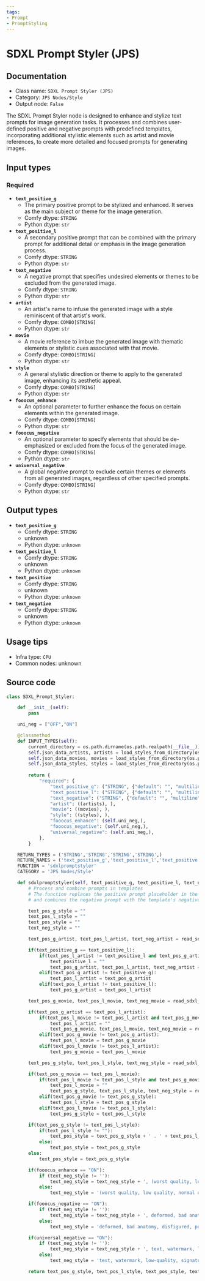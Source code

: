 ```yaml
---
tags:
- Prompt
- PromptStyling
---
```


# SDXL Prompt Styler (JPS)
## Documentation
- Class name: `SDXL Prompt Styler (JPS)`
- Category: `JPS Nodes/Style`
- Output node: `False`

The SDXL Prompt Styler node is designed to enhance and stylize text prompts for image generation tasks. It processes and combines user-defined positive and negative prompts with predefined templates, incorporating additional stylistic elements such as artist and movie references, to create more detailed and focused prompts for generating images.
## Input types
### Required
- **`text_positive_g`**
    - The primary positive prompt to be stylized and enhanced. It serves as the main subject or theme for the image generation.
    - Comfy dtype: `STRING`
    - Python dtype: `str`
- **`text_positive_l`**
    - A secondary positive prompt that can be combined with the primary prompt for additional detail or emphasis in the image generation process.
    - Comfy dtype: `STRING`
    - Python dtype: `str`
- **`text_negative`**
    - A negative prompt that specifies undesired elements or themes to be excluded from the generated image.
    - Comfy dtype: `STRING`
    - Python dtype: `str`
- **`artist`**
    - An artist's name to infuse the generated image with a style reminiscent of that artist's work.
    - Comfy dtype: `COMBO[STRING]`
    - Python dtype: `str`
- **`movie`**
    - A movie reference to imbue the generated image with thematic elements or stylistic cues associated with that movie.
    - Comfy dtype: `COMBO[STRING]`
    - Python dtype: `str`
- **`style`**
    - A general stylistic direction or theme to apply to the generated image, enhancing its aesthetic appeal.
    - Comfy dtype: `COMBO[STRING]`
    - Python dtype: `str`
- **`fooocus_enhance`**
    - An optional parameter to further enhance the focus on certain elements within the generated image.
    - Comfy dtype: `COMBO[STRING]`
    - Python dtype: `str`
- **`fooocus_negative`**
    - An optional parameter to specify elements that should be de-emphasized or excluded from the focus of the generated image.
    - Comfy dtype: `COMBO[STRING]`
    - Python dtype: `str`
- **`universal_negative`**
    - A global negative prompt to exclude certain themes or elements from all generated images, regardless of other specified prompts.
    - Comfy dtype: `COMBO[STRING]`
    - Python dtype: `str`
## Output types
- **`text_positive_g`**
    - Comfy dtype: `STRING`
    - unknown
    - Python dtype: `unknown`
- **`text_positive_l`**
    - Comfy dtype: `STRING`
    - unknown
    - Python dtype: `unknown`
- **`text_positive`**
    - Comfy dtype: `STRING`
    - unknown
    - Python dtype: `unknown`
- **`text_negative`**
    - Comfy dtype: `STRING`
    - unknown
    - Python dtype: `unknown`
## Usage tips
- Infra type: `CPU`
- Common nodes: unknown


## Source code
```python
class SDXL_Prompt_Styler:

    def __init__(self):
        pass

    uni_neg = ["OFF","ON"]

    @classmethod
    def INPUT_TYPES(self):
        current_directory = os.path.dirname(os.path.realpath(__file__))
        self.json_data_artists, artists = load_styles_from_directory(os.path.join(current_directory, 'styles', 'artists'))
        self.json_data_movies, movies = load_styles_from_directory(os.path.join(current_directory, 'styles', 'movies'))
        self.json_data_styles, styles = load_styles_from_directory(os.path.join(current_directory, 'styles', 'main'))
        
        return {
            "required": {
                "text_positive_g": ("STRING", {"default": "", "multiline": True, "dynamicPrompts": True}),
                "text_positive_l": ("STRING", {"default": "", "multiline": True, "dynamicPrompts": True}),
                "text_negative": ("STRING", {"default": "", "multiline": True, "dynamicPrompts": True}),
                "artist": ((artists), ),
                "movie": ((movies), ),
                "style": ((styles), ),
                "fooocus_enhance": (self.uni_neg,),                
                "fooocus_negative": (self.uni_neg,),
                "universal_negative": (self.uni_neg,),
            },
        }

    RETURN_TYPES = ('STRING','STRING','STRING','STRING',)
    RETURN_NAMES = ('text_positive_g','text_positive_l','text_positive','text_negative',)
    FUNCTION = 'sdxlpromptstyler'
    CATEGORY = 'JPS Nodes/Style'

    def sdxlpromptstyler(self, text_positive_g, text_positive_l, text_negative, artist, movie, style, fooocus_enhance, fooocus_negative, universal_negative):
        # Process and combine prompts in templates
        # The function replaces the positive prompt placeholder in the template,
        # and combines the negative prompt with the template's negative prompt, if they exist.

        text_pos_g_style = ""
        text_pos_l_style = ""
        text_pos_style = ""
        text_neg_style = ""

        text_pos_g_artist, text_pos_l_artist, text_neg_artist = read_sdxl_templates_replace_and_combine(self.json_data_artists, artist, text_positive_g, text_positive_l, text_negative)

        if(text_positive_g == text_positive_l):
            if(text_pos_l_artist != text_positive_l and text_pos_g_artist != text_positive_g):
                text_positive_l = ""
                text_pos_g_artist, text_pos_l_artist, text_neg_artist = read_sdxl_templates_replace_and_combine(self.json_data_artist, artist, text_positive_g, text_positive_l, text_negative) 
            elif(text_pos_g_artist != text_positive_g):
                text_pos_l_artist = text_pos_g_artist
            elif(text_pos_l_artist != text_positive_l):
                text_pos_g_artist = text_pos_l_artist

        text_pos_g_movie, text_pos_l_movie, text_neg_movie = read_sdxl_templates_replace_and_combine(self.json_data_movies, movie, text_pos_g_artist, text_pos_l_artist, text_negative)

        if(text_pos_g_artist == text_pos_l_artist):
            if(text_pos_l_movie != text_pos_l_artist and text_pos_g_movie != text_pos_g_artist):
                text_pos_l_artist = ""
                text_pos_g_movie, text_pos_l_movie, text_neg_movie = read_sdxl_templates_replace_and_combine(self.json_data_movie, movie, text_positive_g, text_positive_l, text_negative) 
            elif(text_pos_g_movie != text_pos_g_artist):
                text_pos_l_movie = text_pos_g_movie
            elif(text_pos_l_movie != text_pos_l_artist):
                text_pos_g_movie = text_pos_l_movie

        text_pos_g_style, text_pos_l_style, text_neg_style = read_sdxl_templates_replace_and_combine(self.json_data_styles, style, text_pos_g_movie, text_pos_l_movie, text_neg_movie)

        if(text_pos_g_movie == text_pos_l_movie):
            if(text_pos_l_movie != text_pos_l_style and text_pos_g_movie != text_pos_g_style):
                text_pos_l_movie = ""
                text_pos_g_style, text_pos_l_style, text_neg_style = read_sdxl_templates_replace_and_combine(self.json_data_styles, style, text_pos_g_movie, text_pos_l_movie, text_neg_movie) 
            elif(text_pos_g_movie != text_pos_g_style):
                text_pos_l_style = text_pos_g_style
            elif(text_pos_l_movie != text_pos_l_style):
                text_pos_g_style = text_pos_l_style

        if(text_pos_g_style != text_pos_l_style):
            if(text_pos_l_style != ""):
                text_pos_style = text_pos_g_style + ' . ' + text_pos_l_style
            else:
                text_pos_style = text_pos_g_style 
        else:
            text_pos_style = text_pos_g_style 

        if(fooocus_enhance == "ON"):
            if (text_neg_style != ''):
                text_neg_style = text_neg_style + ', (worst quality, low quality, normal quality, lowres, low details, oversaturated, undersaturated, overexposed, underexposed, grayscale, bw, bad photo, bad photography, bad art:1.4), (watermark, signature, text font, username, error, logo, words, letters, digits, autograph, trademark, name:1.2), (blur, blurry, grainy), morbid, ugly, asymmetrical, mutated malformed, mutilated, poorly lit, bad shadow, draft, cropped, out of frame, cut off, censored, jpeg artifacts, out of focus, glitch, duplicate, (airbrushed, cartoon, anime, semi-realistic, cgi, render, blender, digital art, manga, amateur:1.3), (3D ,3D Game, 3D Game Scene, 3D Character:1.1), (bad hands, bad anatomy, bad body, bad face, bad teeth, bad arms, bad legs, deformities:1.3)'
            else:
                text_neg_style = '(worst quality, low quality, normal quality, lowres, low details, oversaturated, undersaturated, overexposed, underexposed, grayscale, bw, bad photo, bad photography, bad art:1.4), (watermark, signature, text font, username, error, logo, words, letters, digits, autograph, trademark, name:1.2), (blur, blurry, grainy), morbid, ugly, asymmetrical, mutated malformed, mutilated, poorly lit, bad shadow, draft, cropped, out of frame, cut off, censored, jpeg artifacts, out of focus, glitch, duplicate, (airbrushed, cartoon, anime, semi-realistic, cgi, render, blender, digital art, manga, amateur:1.3), (3D ,3D Game, 3D Game Scene, 3D Character:1.1), (bad hands, bad anatomy, bad body, bad face, bad teeth, bad arms, bad legs, deformities:1.3)'

        if(fooocus_negative == "ON"):
            if (text_neg_style != ''):
                text_neg_style = text_neg_style + ', deformed, bad anatomy, disfigured, poorly drawn face, mutated, extra limb, ugly, poorly drawn hands, missing limb, floating limbs, disconnected limbs, disconnected head, malformed hands, long neck, mutated hands and fingers, bad hands, missing fingers, cropped, worst quality, low quality, mutation, poorly drawn, huge calf, bad hands, fused hand, missing hand, disappearing arms, disappearing thigh, disappearing calf, disappearing legs, missing fingers, fused fingers, abnormal eye proportion, Abnormal hands, abnormal legs, abnormal feet, abnormal fingers, drawing, painting, crayon, sketch, graphite, impressionist, noisy, blurry, soft, deformed, ugly, anime, cartoon, graphic, text, painting, crayon, graphite, abstract, glitch'
            else:
                text_neg_style = 'deformed, bad anatomy, disfigured, poorly drawn face, mutated, extra limb, ugly, poorly drawn hands, missing limb, floating limbs, disconnected limbs, disconnected head, malformed hands, long neck, mutated hands and fingers, bad hands, missing fingers, cropped, worst quality, low quality, mutation, poorly drawn, huge calf, bad hands, fused hand, missing hand, disappearing arms, disappearing thigh, disappearing calf, disappearing legs, missing fingers, fused fingers, abnormal eye proportion, Abnormal hands, abnormal legs, abnormal feet, abnormal fingers, drawing, painting, crayon, sketch, graphite, impressionist, noisy, blurry, soft, deformed, ugly, anime, cartoon, graphic, text, painting, crayon, graphite, abstract, glitch'

        if(universal_negative == "ON"):
            if (text_neg_style != ''):
                text_neg_style = text_neg_style + ', text, watermark, low-quality, signature, moire pattern, downsampling, aliasing, distorted, blurry, glossy, blur, jpeg artifacts, compression artifacts, poorly drawn, low-resolution, bad, distortion, twisted, excessive, exaggerated pose, exaggerated limbs, grainy, symmetrical, duplicate, error, pattern, beginner, pixelated, fake, hyper, glitch, overexposed, high-contrast, bad-contrast'
            else:
                text_neg_style = 'text, watermark, low-quality, signature, moire pattern, downsampling, aliasing, distorted, blurry, glossy, blur, jpeg artifacts, compression artifacts, poorly drawn, low-resolution, bad, distortion, twisted, excessive, exaggerated pose, exaggerated limbs, grainy, symmetrical, duplicate, error, pattern, beginner, pixelated, fake, hyper, glitch, overexposed, high-contrast, bad-contrast'

        return text_pos_g_style, text_pos_l_style, text_pos_style, text_neg_style

```
